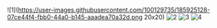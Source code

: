 ![1](https://user-images.githubusercontent.com/100129735/185925128-07ce44f4-fbb0-44a0-b145-aaadea70a32d.png 20x20)
![2](https://user-images.githubusercontent.com/100129735/185925133-73752361-f580-4f3e-a86a-dd981280ba1a.png)
![3](https://user-images.githubusercontent.com/100129735/185925140-de16555e-9c69-4ab8-b7e4-e6ec94ff139e.png)
![4](https://user-images.githubusercontent.com/100129735/185925143-409fcc13-dbe1-43d3-9e48-68b60936192d.png)
